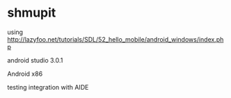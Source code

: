 # shmupit

using http://lazyfoo.net/tutorials/SDL/52_hello_mobile/android_windows/index.php


android studio 3.0.1

Android x86

testing integration with AIDE